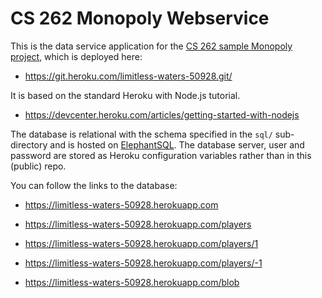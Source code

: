 # CS 262 Monopoly Webservice

This is the data service application for the 
[CS 262 sample Monopoly project](https://github.com/calvin-cs262-organization/monopoly-project),
 which is deployed here:
          
- <https://git.heroku.com/limitless-waters-50928.git/>

It is based on the standard Heroku with Node.js tutorial.

- <https://devcenter.heroku.com/articles/getting-started-with-nodejs>  

The database is relational with the schema specified in the `sql/` sub-directory
and is hosted on [ElephantSQL](https://www.elephantsql.com/). The database server,
user and password are stored as Heroku configuration variables rather than in this 
(public) repo.

You can follow the links to the database:


 - <https://limitless-waters-50928.herokuapp.com>
 
 - <https://limitless-waters-50928.herokuapp.com/players>
 
 - <https://limitless-waters-50928.herokuapp.com/players/1>

 - <https://limitless-waters-50928.herokuapp.com/players/-1>

 - <https://limitless-waters-50928.herokuapp.com/blob>


 
